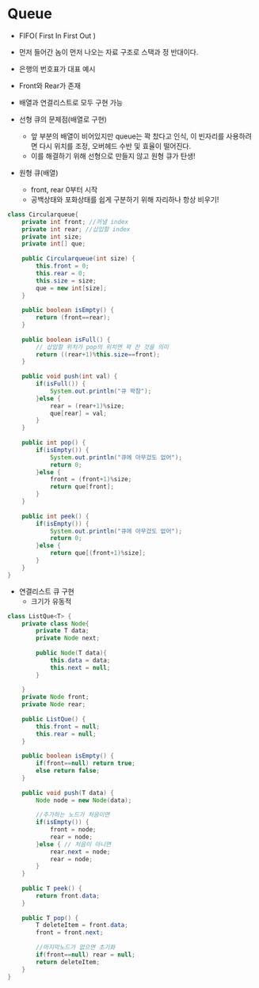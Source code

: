 # Queue

- FIFO( First In First Out )
- 먼저 들어간 놈이 먼저 나오는 자료 구조로 스택과 정 반대이다.
- 은행의 번호표가 대표 예시
- Front와 Rear가 존재
- 배열과 연결리스트로 모두 구현 가능



- 선형 큐의 문제점(배열로 구현)
  - 앞 부분의 배열이 비어있지만 queue는 꽉 찼다고 인식, 이 빈자리를 사용하려면 다시 위치를 조정, 오버헤드 수반 및 효율이 떨어진다.
  - 이를 해결하기 위해 선형으로 만들지 않고 원형 큐가 탄생!
- 원형 큐(배열)
  - front, rear 0부터 시작
  - 공백상태와 포화상태를 쉽게 구분하기 위해 자리하나 항상 비우기!

```java
class Circularqueue{
	private int front; //꺼낼 index
	private int rear; //삽입할 index
	private int size;
	private int[] que;
	
	public Circularqueue(int size) {
		this.front = 0;
		this.rear = 0;
		this.size = size;
		que = new int[size];
	}
	
	public boolean isEmpty() {
		return (front==rear);
	}
	
	public boolean isFull() {
        // 삽입할 위치가 pop의 위치면 꽉 찬 것을 의미
		return ((rear+1)%this.size==front);
	}
	
	public void push(int val) {
		if(isFull()) {
			System.out.println("큐 꽉참");
		}else {
			rear = (rear+1)%size;
			que[rear] = val;
		}
	} 
	
	public int pop() {
		if(isEmpty()) {
			System.out.println("큐에 아무겄도 없어");
			return 0;
		}else {
			front = (front+1)%size;
			return que[front];
		}
	}
	
	public int peek() {
		if(isEmpty()) {
			System.out.println("큐에 아무겄도 없어");
			return 0;
		}else {
			return que[(front+1)%size];
		}
	}
}
```



- 연결리스트 큐 구현
  - 크기가 유동적

```java
class ListQue<T> {
	private class Node{
		private T data;
		private Node next;
		
		public Node(T data){
			this.data = data;
			this.next = null;
		}
	
	}
	private Node front;
	private Node rear;
	
	public ListQue() {
		this.front = null;
		this.rear = null;
	}
	
	public boolean isEmpty() {
		if(front==null) return true;
		else return false;
	}	
	
	public void push(T data) {
		Node node = new Node(data);
		
		//추가하는 노드가 처음이면
		if(isEmpty()) {
			front = node;
			rear = node;
		}else { // 처음이 아니면
			rear.next = node;
			rear = node;
		}
	}
	
	public T peek() {
		return front.data;
	}
	
	public T pop() {
		T deleteItem = front.data;
		front = front.next;
		
		//마지막노드가 없으면 초기화
		if(front==null) rear = null;
		return deleteItem;
	}
}
```

